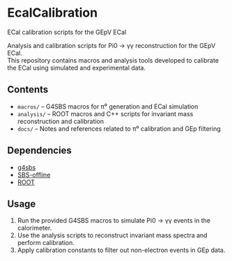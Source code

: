 # EcalCalibration
ECal calibration scripts for the GEpV ECal

Analysis and calibration scripts for Pi0 → γγ reconstruction for the GEpV ECal.  
This repository contains macros and analysis tools developed to calibrate the ECal using simulated and experimental data.

## Contents
- `macros/` – G4SBS macros for π⁰ generation and ECal simulation
- `analysis/` – ROOT macros and C++ scripts for invariant mass reconstruction and calibration
- `docs/` – Notes and references related to π⁰ calibration and GEp filtering

## Dependencies
- [g4sbs](https://github.com/JeffersonLab/g4sbs)
- [SBS-offline](https://github.com/JeffersonLab/SBS-offline)
- [ROOT](https://root.cern/)

## Usage
1. Run the provided G4SBS macros to simulate Pi0 → γγ events in the calorimeter.
2. Use the analysis scripts to reconstruct invariant mass spectra and perform calibration.
3. Apply calibration constants to filter out non-electron events in GEp data.
